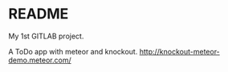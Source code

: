 README
======
My 1st GITLAB project.

A ToDo app with meteor and knockout.
<http://knockout-meteor-demo.meteor.com/>
